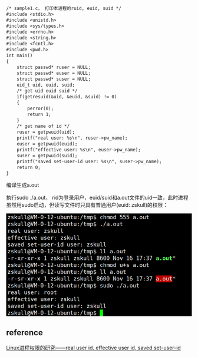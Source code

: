 	
	/* sample1.c， 打印本进程的ruid, euid, suid */
	#include <stdio.h>
	#include <unistd.h>
	#include <sys/types.h>
	#include <errno.h>
	#include <string.h>
	#include <fcntl.h>
	#include <pwd.h>
	int main()
	{
		struct passwd* ruser = NULL;
		struct passwd* euser = NULL;
		struct passwd* suser = NULL;
		uid_t uid, euid, suid;
		/* get uid euid suid */
		if(getresuid(&uid, &euid, &suid) != 0)
		{
			perror(0);
			return 1;
		}
		/* get name of id */
		ruser = getpwuid(uid);
		printf("real user: %s\n", ruser->pw_name);
		euser = getpwuid(euid);
		printf("effective user: %s\n", euser->pw_name);
		suser = getpwuid(suid);
		printf("saved set-user-id user: %s\n", suser->pw_name);
		return 0;
	}

编译生成a.out

执行sudo  ./a.out， rid为登录用户，euid/suid和a.out文件的uid一致，此时进程虽然用sudo启动，但读写文件时只具有普通用户(euid: zskull)的权限： 

![](3.png)

## reference

[Linux进程权限的研究——real user id, effective user id, saved set-user-id](https://blog.csdn.net/ybxuwei/article/details/23563423)